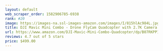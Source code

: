 ```yaml
---
layout: default 
﻿web_scraper_order: 1582906785-6938
rank: #20
image: https://images-na.ssl-images-amazon.com/images/I/815hlAc984L.jpg
title: DJI Mavic Mini Combo - Drone FlyCam Quadcopter with 2.7K Camera 3-Axis Gimbal GPS 30min…
url: https://www.amazon.com/DJI-Mavic-Mini-Combo-Quadcopter/dp/B07RKPP1YL/ref=zg_mw_photo_20?_encoding=UTF8&psc=1&refRID=C6DA0XF7JAQBJB1KF3C0
reviews: 4.7 out of 5 stars
price: $499.00 
---
```

